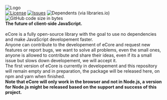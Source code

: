 ![Logo](https://server.powerupstudio.eu/cdn?file=ecore-logo.png)<br>
[![License](https://img.shields.io/github/license/Power-Up-Studio/eCore.svg)](https://github.com/Power-Up-Studio/eCore/blob/main/LICENSE)
[![Issues](https://img.shields.io/github/issues/Power-Up-Studio/eCore.svg)](https://github.com/Power-Up-Studio/eCore/issues)
![Dependents (via libraries.io)](https://img.shields.io/librariesio/dependents/npm/e-core)
![GitHub code size in bytes](https://img.shields.io/github/languages/code-size/Power-Up-Studio/eCore)<br>
**The future of client-side JavaScript.**<br><br>
eCore is a fully open-source library with the goal to use no dependencies and make JavaScript developement faster.<br>
Anyone can contribute to the developement of eCore and request new features or report bugs, we want to solve all problems, even the small ones, anyone is allowed to contribute and share their ideas, even if its a small issue but slows down developement, we will accept it.<br>
The first version of eCore is currently in developement and this repository will remain empty and in preparation, the package will be released here, on npm and yarn when finished.<br>
**Note that eCore will only work in the browser and not in Node.js, a version for Node.js might be released based on the support and success of this project.**
